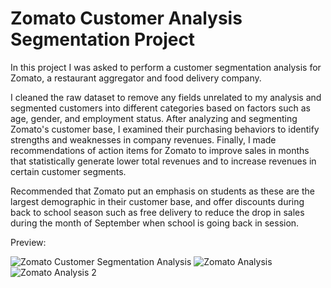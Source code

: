 
# Zomato Customer Analysis Segmentation Project

In this project I was asked to perform a customer segmentation analysis for Zomato, a restaurant aggregator and food delivery company. 

I cleaned the raw dataset to remove any fields unrelated to my analysis and segmented customers into different categories based on factors such as age, gender, and employment status. After analyzing and segmenting Zomato's customer base, I examined their purchasing behaviors to identify strengths and weaknesses in company revenues. Finally, I made recommendations of action items for Zomato to improve sales in months that statistically generate lower total revenues and to increase revenues in certain customer segments. 

Recommended that Zomato put an emphasis on students as these are the largest demographic in their customer base, and offer discounts during back to school season such as free delivery to reduce the drop in sales during the month of September when school is going back in session.

Preview:

![Zomato Customer Segmentation Analysis](https://github.com/user-attachments/assets/0835a906-4c7e-4fb5-b261-0cf9c197851e)
![Zomato Analysis](https://github.com/user-attachments/assets/473f531c-b963-4a3c-b25a-f0776ef3d3a6)
![Zomato Analysis 2](https://github.com/user-attachments/assets/e44f706f-cdac-4843-b3c5-fd4f6f9ea6a3)
